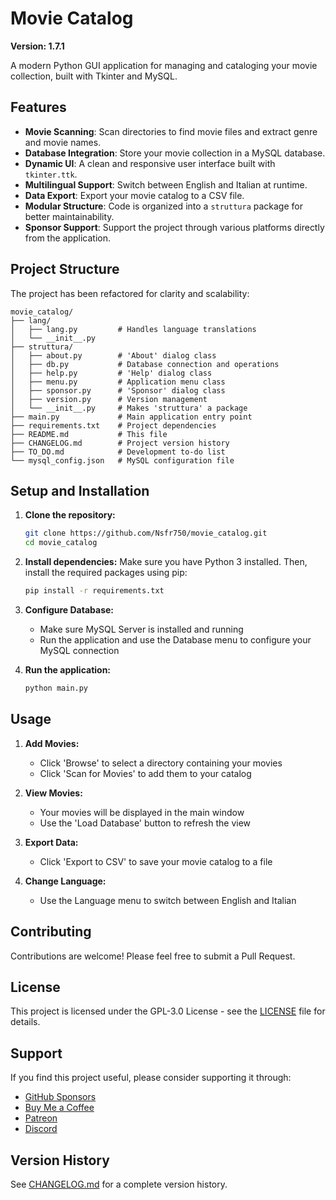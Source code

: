 # Movie Catalog

**Version: 1.7.1**

A modern Python GUI application for managing and cataloging your movie collection, built with Tkinter and MySQL.

## Features

- **Movie Scanning**: Scan directories to find movie files and extract genre and movie names.
- **Database Integration**: Store your movie collection in a MySQL database.
- **Dynamic UI**: A clean and responsive user interface built with `tkinter.ttk`.
- **Multilingual Support**: Switch between English and Italian at runtime.
- **Data Export**: Export your movie catalog to a CSV file.
- **Modular Structure**: Code is organized into a `struttura` package for better maintainability.
- **Sponsor Support**: Support the project through various platforms directly from the application.

## Project Structure

The project has been refactored for clarity and scalability:

```
movie_catalog/
├── lang/
│   ├── lang.py         # Handles language translations
│   └── __init__.py
├── struttura/
│   ├── about.py        # 'About' dialog class
│   ├── db.py           # Database connection and operations
│   ├── help.py         # 'Help' dialog class
│   ├── menu.py         # Application menu class
│   ├── sponsor.py      # 'Sponsor' dialog class
│   ├── version.py      # Version management
│   └── __init__.py     # Makes 'struttura' a package
├── main.py             # Main application entry point
├── requirements.txt    # Project dependencies
├── README.md           # This file
├── CHANGELOG.md        # Project version history
├── TO_DO.md            # Development to-do list
└── mysql_config.json   # MySQL configuration file
```

## Setup and Installation

1.  **Clone the repository:**
    ```sh
    git clone https://github.com/Nsfr750/movie_catalog.git
    cd movie_catalog
    ```

2.  **Install dependencies:**
    Make sure you have Python 3 installed. Then, install the required packages using pip:
    ```sh
    pip install -r requirements.txt
    ```

3.  **Configure Database:**
    - Make sure MySQL Server is installed and running
    - Run the application and use the Database menu to configure your MySQL connection

4.  **Run the application:**
    ```sh
    python main.py
    ```

## Usage

1. **Add Movies:**
   - Click 'Browse' to select a directory containing your movies
   - Click 'Scan for Movies' to add them to your catalog

2. **View Movies:**
   - Your movies will be displayed in the main window
   - Use the 'Load Database' button to refresh the view

3. **Export Data:**
   - Click 'Export to CSV' to save your movie catalog to a file

4. **Change Language:**
   - Use the Language menu to switch between English and Italian

## Contributing

Contributions are welcome! Please feel free to submit a Pull Request.

## License

This project is licensed under the GPL-3.0 License - see the [LICENSE](LICENSE) file for details.

## Support

If you find this project useful, please consider supporting it through:
- [GitHub Sponsors](https://github.com/sponsors/Nsfr750)
- [Buy Me a Coffee](https://paypal.me/3dmega)
- [Patreon](https://www.patreon.com/Nsfr750)
- [Discord](https://discord.gg/BvvkUEP9)

## Version History

See [CHANGELOG.md](CHANGELOG.md) for a complete version history.
